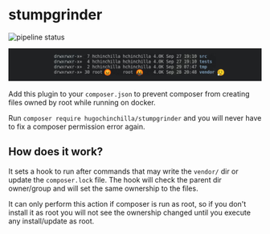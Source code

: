 # stumpgrinder

![pipeline status](https://github.com/hugochinchilla/stumpgrinder/actions/workflows/run-phpunit/badge.svg)

![banner](img/ls-example.png)

Add this plugin to your `composer.json` to prevent composer from creating files owned by root while running on docker.

Run `composer require hugochinchilla/stumpgrinder` and you will never have to fix a composer permission error again.

## How does it work?

It sets a hook to run after commands that may write the `vendor/` dir or update the `composer.lock` file.
The hook will check the parent dir owner/group and will set the same ownership to the files.

It can only perform this action if composer is run as root, so if you don't install it as root you will not see
the ownership changed until you execute any install/update as root.
